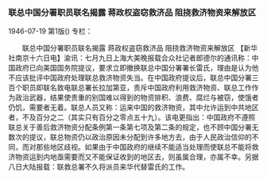 ### 联总中国分署职员联名揭露  蒋政权盗窃救济品  阻挠救济物资来解放区

1946-07-19
第1版()
专栏：

　　联总中国分署职员联名揭露
    蒋政权盗窃救济品
    阻挠救济物资来解放区
    【新华社南京十六日电】渝讯：七月九日上海大美晚报载合众社记者郎德尔的通讯称：中国政府已向美国国务院提议，要求立即撤换联总中国分署署长雷氏，理由是认为他不应该批评中国政府处理联总救济物资失当。在中国政府提议后，联总中国分署三百个职员即联名致电联总署长拉加第亚，责斥中国政府利用救济物资、联总工作作为政治武器，结果使贵重的别国难以得到的物资排积、浪费、腐烂与被窃，使饿者仍饥，需要者无着。联总人员又称：运来中国的救济物资，其中允许运到中共地区者，不及百分之二（其实只有百分之零点五十九）。该电更指出：中国政府不遵照联总关于善后救济物资分配条例第一条第七项及第二条的规定，也不顾中国分署无数次的提议，联总物资仍以政治原因未分配到许多地方去，由于人民政治信仰的不同，而对那些地区歧视。如果由于中国政府的继续不能适当处理而使联总不能将救济物资运到内地亟需要而又不能保证收到的地区去，则虽属合理，亦属不幸。另据八日大陆报载：联救总署不久将派员来华代替雷氏的工作。
